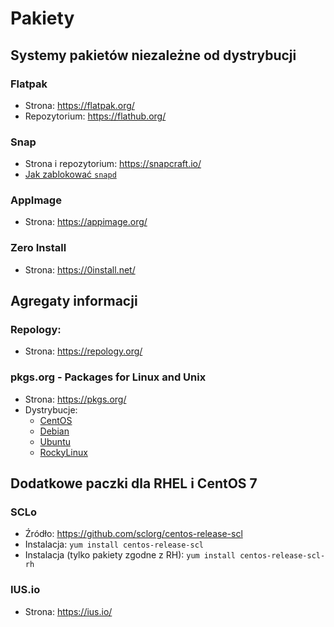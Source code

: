 # Pakiety

## Systemy pakietów niezależne od dystrybucji

### Flatpak
* Strona: <https://flatpak.org/>
* Repozytorium: <https://flathub.org/>

### Snap
* Strona i repozytorium: <https://snapcraft.io/>
* [Jak zablokować `snapd`](../Tutoriale/Blokowanie_Snapd/)

### AppImage
* Strona: <https://appimage.org/>

### Zero Install
* Strona: <https://0install.net/>

## Agregaty informacji

### Repology:
* Strona: <https://repology.org/>

### pkgs.org - Packages for Linux and Unix
* Strona: <https://pkgs.org/>
* Dystrybucje:
  * [CentOS](https://centos.pkgs.org/)
  * [Debian](https://debian.pkgs.org/)
  * [Ubuntu](https://ubuntu.pkgs.org/)
  * [RockyLinux](https://rockylinux.pkgs.org/)

## Dodatkowe paczki dla RHEL i CentOS 7

### SCLo
* Źródło: <https://github.com/sclorg/centos-release-scl>
* Instalacja: `yum install centos-release-scl`
* Instalacja (tylko pakiety zgodne z RH): `yum install centos-release-scl-rh`

### IUS.io
* Strona: <https://ius.io/>
